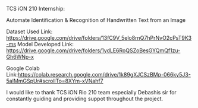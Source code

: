 TCS iON 210 Internship:

Automate Identification & Recognition of Handwritten Text from an Image

Dataset Used Link: https://drive.google.com/drive/folders/13fC9V_5elo8rnQ7hPrNvO2cPsT9K3-ms
Model Developed Link: https://drive.google.com/drive/folders/1ydLE6RoQSZoBesGYQmQf1zu-Gh6WNp-x

Google Colab Link:https://colab.research.google.com/drive/1k89gXJCSzBMp-066ky5J3-5aIMmGSpUr#scrollTo=8XYm-xVNahf7

I would like to thank TCS iON Rio 210 team especially Debashis sir for constantly guiding and providing suppot throughout the project.

